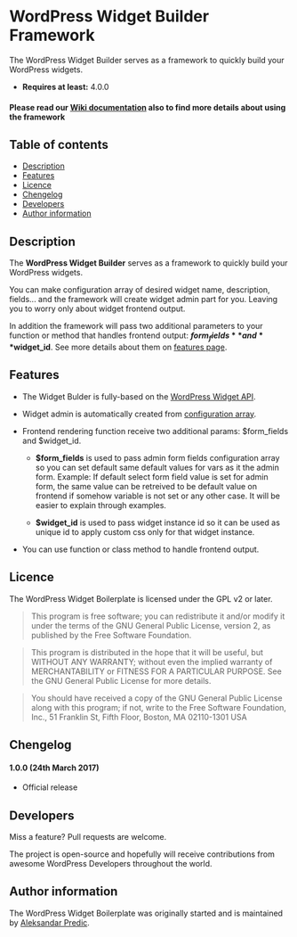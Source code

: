 # WordPress Widget Builder Framework

The WordPress Widget Builder serves as a framework to quickly build your WordPress widgets.

* **Requires at least:** 4.0.0 

#### Please read our [Wiki documentation](https://github.com/AleksandarPredic/WordPress-Widget-Builder/wiki) also to find more details about using the framework

## Table of contents

* [Description](#description)
* [Features](#features)
* [Licence](#licence)
* [Chengelog](#chengelog)
* [Developers](#developers)
* [Author information](#author-information)


## Description

The **WordPress Widget Builder** serves as a framework to quickly build your WordPress widgets.

You can make configuration array of desired widget name, description, fields... and the framework will create widget admin part for you. Leaving you to worry only about widget frontend output. 

In addition the framework will pass two additional parameters to your function or method that handles frontend output: **$form_fields** and **$widget_id**. See more details about them on [features page](https://github.com/AleksandarPredic/WordPress-Widget-Builder/wiki/Features).


## Features

* The Widget Bulder is fully-based on the [WordPress Widget API](https://codex.wordpress.org/Widgets_API).
* Widget admin is automatically created from [configuration array](https://github.com/AleksandarPredic/WordPress-Widget-Builder/wiki/Usage).
* Frontend rendering function receive two additional params: $form_fields and $widget_id. 

    * **$form_fields** is used to pass admin form fields configuration array so you can set default same default values for vars as it the admin form. Example: If default select form field value is set for admin form, the same value can be retreived to be default value on frontend if somehow variable is not set or any other case. It will be easier to explain through examples.

    * **$widget_id** is used to pass widget instance id so it can be used as unique id to apply custom css only for that widget instance.

* You can use function or class method to handle frontend output.


## Licence

The WordPress Widget Boilerplate is licensed under the GPL v2 or later.

>This program is free software; you can redistribute it and/or modify it under the terms of the GNU General Public License, version 2, as published by the Free Software Foundation.

>This program is distributed in the hope that it will be useful, but WITHOUT ANY WARRANTY; without even the implied warranty of MERCHANTABILITY or FITNESS FOR A PARTICULAR PURPOSE. See the GNU General Public License for more details.

>You should have received a copy of the GNU General Public License along with this program; if not, write to the Free Software Foundation, Inc., 51 Franklin St, Fifth Floor, Boston, MA 02110-1301 USA


## Chengelog


#### 1.0.0 (24th March 2017)
* Official release


## Developers

Miss a feature? Pull requests are welcome.

The project is open-source and hopefully will receive contributions from awesome WordPress Developers throughout the world.


## Author information

The WordPress Widget Boilerplate was originally started and is maintained by [Aleksandar Predic](https://github.com/AleksandarPredic).
